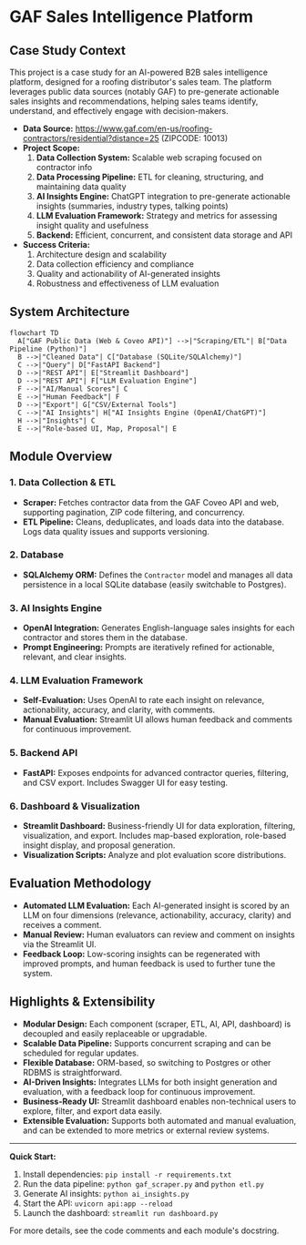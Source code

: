 # GAF Sales Intelligence Platform

## Case Study Context

This project is a case study for an AI-powered B2B sales intelligence platform, designed for a roofing distributor's sales team. The platform leverages public data sources (notably GAF) to pre-generate actionable sales insights and recommendations, helping sales teams identify, understand, and effectively engage with decision-makers.

- **Data Source:** https://www.gaf.com/en-us/roofing-contractors/residential?distance=25 (ZIPCODE: 10013)
- **Project Scope:**
  1. **Data Collection System:** Scalable web scraping focused on contractor info
  2. **Data Processing Pipeline:** ETL for cleaning, structuring, and maintaining data quality
  3. **AI Insights Engine:** ChatGPT integration to pre-generate actionable insights (summaries, industry types, talking points)
  4. **LLM Evaluation Framework:** Strategy and metrics for assessing insight quality and usefulness
  5. **Backend:** Efficient, concurrent, and consistent data storage and API
- **Success Criteria:**
  1. Architecture design and scalability
  2. Data collection efficiency and compliance
  3. Quality and actionability of AI-generated insights
  4. Robustness and effectiveness of LLM evaluation

## System Architecture

```mermaid
flowchart TD
  A["GAF Public Data (Web & Coveo API)"] -->|"Scraping/ETL"| B["Data Pipeline (Python)"]
  B -->|"Cleaned Data"| C["Database (SQLite/SQLAlchemy)"]
  C -->|"Query"| D["FastAPI Backend"]
  D -->|"REST API"| E["Streamlit Dashboard"]
  D -->|"REST API"| F["LLM Evaluation Engine"]
  F -->|"AI/Manual Scores"| C
  E -->|"Human Feedback"| F
  D -->|"Export"| G["CSV/External Tools"]
  C -->|"AI Insights"| H["AI Insights Engine (OpenAI/ChatGPT)"]
  H -->|"Insights"| C
  E -->|"Role-based UI, Map, Proposal"| E
```

## Module Overview

### 1. Data Collection & ETL
- **Scraper:** Fetches contractor data from the GAF Coveo API and web, supporting pagination, ZIP code filtering, and concurrency.
- **ETL Pipeline:** Cleans, deduplicates, and loads data into the database. Logs data quality issues and supports versioning.

### 2. Database
- **SQLAlchemy ORM:** Defines the `Contractor` model and manages all data persistence in a local SQLite database (easily switchable to Postgres).

### 3. AI Insights Engine
- **OpenAI Integration:** Generates English-language sales insights for each contractor and stores them in the database.
- **Prompt Engineering:** Prompts are iteratively refined for actionable, relevant, and clear insights.

### 4. LLM Evaluation Framework
- **Self-Evaluation:** Uses OpenAI to rate each insight on relevance, actionability, accuracy, and clarity, with comments.
- **Manual Evaluation:** Streamlit UI allows human feedback and comments for continuous improvement.

### 5. Backend API
- **FastAPI:** Exposes endpoints for advanced contractor queries, filtering, and CSV export. Includes Swagger UI for easy testing.

### 6. Dashboard & Visualization
- **Streamlit Dashboard:** Business-friendly UI for data exploration, filtering, visualization, and export. Includes map-based exploration, role-based insight display, and proposal generation.
- **Visualization Scripts:** Analyze and plot evaluation score distributions.

## Evaluation Methodology
- **Automated LLM Evaluation:** Each AI-generated insight is scored by an LLM on four dimensions (relevance, actionability, accuracy, clarity) and receives a comment.
- **Manual Review:** Human evaluators can review and comment on insights via the Streamlit UI.
- **Feedback Loop:** Low-scoring insights can be regenerated with improved prompts, and human feedback is used to further tune the system.

## Highlights & Extensibility
- **Modular Design:** Each component (scraper, ETL, AI, API, dashboard) is decoupled and easily replaceable or upgradable.
- **Scalable Data Pipeline:** Supports concurrent scraping and can be scheduled for regular updates.
- **Flexible Database:** ORM-based, so switching to Postgres or other RDBMS is straightforward.
- **AI-Driven Insights:** Integrates LLMs for both insight generation and evaluation, with a feedback loop for continuous improvement.
- **Business-Ready UI:** Streamlit dashboard enables non-technical users to explore, filter, and export data easily.
- **Extensible Evaluation:** Supports both automated and manual evaluation, and can be extended to more metrics or external review systems.

---

**Quick Start:**
1. Install dependencies: `pip install -r requirements.txt`
2. Run the data pipeline: `python gaf_scraper.py` and `python etl.py`
3. Generate AI insights: `python ai_insights.py`
4. Start the API: `uvicorn api:app --reload`
5. Launch the dashboard: `streamlit run dashboard.py`

For more details, see the code comments and each module's docstring. 